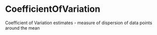 # CoefficientOfVariation
Coefficient of Variation estimates - measure of dispersion of data points around the mean
